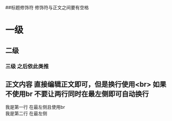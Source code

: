 






##标题修饰符 修饰符与正文之间要有空格

# 一级

## 二级

### 三级  之后依此类推

## 正文内容 直接编辑正文即可，但是换行使用\<br\> 如果不使用br 不要让两行同时在最左侧即可自动换行

我是第一行 在最左侧且使用br<br>
我是第二行 在最左侧




